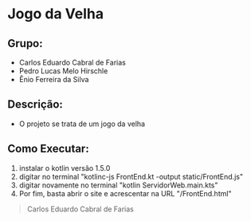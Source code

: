 # Jogo da Velha

## Grupo:
- Carlos Eduardo Cabral de Farias
- Pedro Lucas Melo Hirschle
- Ênio Ferreira da Silva


## Descrição:
- O projeto se trata de um jogo da velha


## Como Executar:
1. instalar o kotlin versão 1.5.0
2. digitar no terminal "kotlinc-js FrontEnd.kt -output static/FrontEnd.js"
3. digitar novamente no terminal "kotlin ServidorWeb.main.kts"
4. Por fim, basta abrir o site e acrescentar na URL "/FrontEnd.html"

>Carlos Eduardo Cabral de Farias